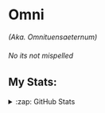 # Omni #
_(Aka. Omnituensaeternum)_

###### No its not mispelled

## My Stats:
<details>
  <summary>:zap: GitHub Stats</summary>

  <img align="left" alt="omnituensaeternum's GitHub Stats" src="ghubstats-omnituensaeternum.vercel.app/api?username=omnituensaeternum&show_icons=true&hide_border=true" />

</details>

<!--
**omnituensaeternum/omnituensaeternum** is a ✨ _special_ ✨ repository because its `README.md` (this file) appears on your GitHub profile.

Here are some ideas to get you started:

- 🔭 I’m currently working on ...
- 🌱 I’m currently learning ...
- 👯 I’m looking to collaborate on ...
- 🤔 I’m looking for help with ...
- 💬 Ask me about ...
- 📫 How to reach me: ...
- 😄 Pronouns: ...
- ⚡ Fun fact: ...
-->
